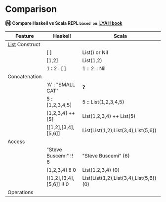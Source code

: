 # Comparison

#### :m: Compare Haskell vs Scala REPL `based on `[LYAH book](http://learnyouahaskell.com/)

| Feature         | Haskell      | Scala         |
|-----------------|--------------|---------------|
| [List](https://en.wikipedia.org/wiki/List_(abstract_data_type)) Construct  |              |               |
|                 | [ ]          | List() or Nil |
|                 | [1,2]        | List(1,2)     |
|                 | 1 : 2 : [ ]  | 1 :: 2 :: Nil |
| Concatenation   |              |               |
|                 | 'A' : "SMALL CAT" | ❓              |
|                 | 5 : [1,2,3,4,5]    | 5 :: List(1,2,3,4,5) | 
|                 | [1,2,3,4] ++ [5]   | List(1,2,3,4) ++ List(5) | 
|                 | [[1,2],[3,4],[5,6]]|List(List(1,2),List(3,4),List(5,6))|
| Access          |                          |               |
|                 | "Steve Buscemi" !! 6     | "Steve Buscemi" (6) |
|                 | [1,2,3,4] !! 0           | List(1,2,3,4) (0) | 
|                 | [[1,2],[3,4],[5,6]] !! 0 | List(List(1,2),List(3,4),List(5,6)) (0) |
| Operations      |                          |               |


